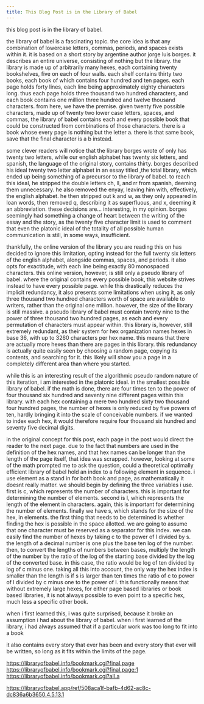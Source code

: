 ```yaml
---
title: This Blog Post is in the Library of Babel
---
```

this blog post is in the library of babel.

the library of babel is a fascinating topic. the core idea is that any combination of lowercase letters, commas, periods, and spaces exists within it. it is based on a short story by argentine author jorge luis borges. it describes an entire universe, consisting of nothing but the library. the library is made up of arbitrarily many hexes, each containing twenty bookshelves, five on each of four walls. each shelf contains thirty two books, each book of which contains four hundred and ten pages. each page holds forty lines, each line being approximately eighty characters long. thus each page holds three thousand two hundred characters, and each book contains one million three hundred and twelve thousand characters. from here, we have the premise. given twenty five possible characters, made up of twenty two lower case letters, spaces, and commas, the library of babel contains each and every possible book that could be constructed from combinations of those characters. there is a book whose every page is nothing but the letter a. there is that same book, save that the final character is a b instead. 

some clever readers will notice that the library borges wrote of only has twenty two letters, while our english alphabet has twenty six letters, and spanish, the language of the original story, contains thirty. borges described his ideal twenty two letter alphabet in an essay titled ,the total library, which ended up being something of a precursor to the library of babel. to reach this ideal, he stripped the double letters ch, ll, and rr from spanish, deeming them unnecessary. he also removed the enyay, leaving him with, effectively, the english alphabet. he then stripped out k and w, as they only appeared in loan words, then removed q, describing it as superfluous, and x, deeming it an abbreviation. these decisions are... interesting, in my opinion. borges seemingly had something a change of heart between the writing of the essay and the story, as the twenty five character limit is used to comment that even the platonic ideal of the totality of all possible human communication is still, in some ways, insufficient.

thankfully, the online version of the library you are reading this on has decided to ignore this limitation, opting instead for the full twenty six letters of the english alphabet, alongside commas, spaces, and periods. it also opts for exactitude, with each line being exactly 80 monospaced characters. this online version, however, is still only a pseudo library of babel. where the original contains every possible book, this website strives instead to have every possible page. while this drastically reduces the implicit redundancy, it also presents some limitations when using it, as only three thousand two hundred characters worth of space are available to writers, rather than the original one million. however, the size of the library is still massive. a pseudo library of babel must contain twenty nine to the power of three thousand two hundred pages, as each and every permutation of characters must appear within. this library is, however, still extremely redundant, as their system for hex organization names hexes in base 36, with up to 3260 characters per hex name. this means that there are actually more hexes than there are pages in this library. this redundancy is actually quite easily seen by choosing a random page, copying its contents, and searching for it. this likely will show you a page in a completely different area than where you started.  

while this is an interesting result of the algorithmic pseudo random nature of this iteration, i am interested in the platonic ideal. in the smallest possible library of babel. if the math is done, there are four times ten to the power of four thousand six hundred and seventy nine different pages within this library. with each hex containing a mere two hundred sixty two thousand four hundred pages, the number of hexes is only reduced by five powers of ten, hardly bringing it into the scale of conceivable numbers. if we wanted to index each hex, it would therefore require four thousand six hundred and seventy five decimal digits. 

in the original concept for this post, each page in the post would direct the reader to the next page. due to the fact that numbers are used in the definition of the hex names, and that hex names can be longer than the length of the page itself, that idea was scrapped. however, looking at some of the math prompted me to ask the question, could a theoretical optimally efficient library of babel hold an index to a following element in sequence. i use element as a stand in for both book and page, as mathematically it doesnt really matter. we should begin by defining the three variables i use. first is c, which represents the number of characters. this is important for determining the number of elements. second is l, which represents the length of the element in characters. again, this is important for determining the number of elements. finally we have s, which stands for the size of the hex, in elements. the first thing that needs to be determined is whether finding the hex is possible in the space allotted. we are going to assume that one character must be reserved as a separator for this index. we can easily find the number of hexes by taking c to the power of l divided by s. the length of a decimal number is one plus the base ten log of the number. then, to convert the lengths of numbers between bases, multiply the length of the number by the ratio of the log of the starting base divided by the log of the converted base. in this case, the ratio would be log of ten divided by log of c minus one. taking all this into account, the only way the hex index is smaller than the length is if s is larger than ten times the ratio of c to power of l divided by c minus one to the power of l. this functionally means that without extremely large hexes, for either page based libraries or book based libraries, it is not always possible to even point to a specific hex, much less a specific other book. 

when i first learned this, i was quite surprised, because it broke an assumption i had about the library of babel. when i first learned of the library, i had always assumed that if a particular work was too long to fit into a book

it also contains every story that ever has been and every story that ever will be written, so long as it fits within the limits of the page.

https://libraryofbabel.info/bookmark.cgi?final.page
https://libraryofbabel.info/bookmark.cgi?final.page:1
https://libraryofbabel.info/bookmark.cgi?all.a

https://libraryofbabel.app/ref/508aca1f-bafb-4d62-ac8c-dc836a6b3650.4.5.13.1